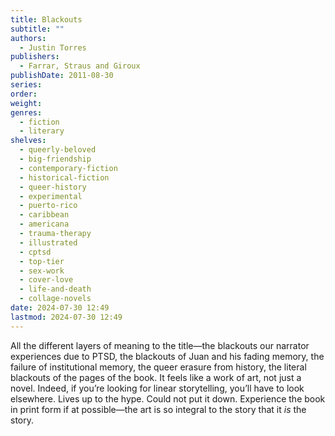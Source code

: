```yaml
---
title: Blackouts
subtitle: ""
authors:
  - Justin Torres
publishers:
  - Farrar, Straus and Giroux
publishDate: 2011-08-30
series: 
order: 
weight: 
genres:
  - fiction
  - literary
shelves:
  - queerly-beloved
  - big-friendship
  - contemporary-fiction
  - historical-fiction
  - queer-history
  - experimental
  - puerto-rico
  - caribbean
  - americana
  - trauma-therapy
  - illustrated
  - cptsd
  - top-tier
  - sex-work
  - cover-love
  - life-and-death
  - collage-novels
date: 2024-07-30 12:49
lastmod: 2024-07-30 12:49
---
```

All the different layers of meaning to the title—the blackouts our narrator experiences due to PTSD, the blackouts of Juan and his fading memory, the failure of institutional memory, the queer erasure from history, the literal blackouts of the pages of the book. It feels like a work of art, not just a novel. Indeed, if you’re looking for linear storytelling, you’ll have to look elsewhere. Lives up to the hype. Could not put it down. Experience the book in print form if at possible—the art is so integral to the story that it *is* the story. 